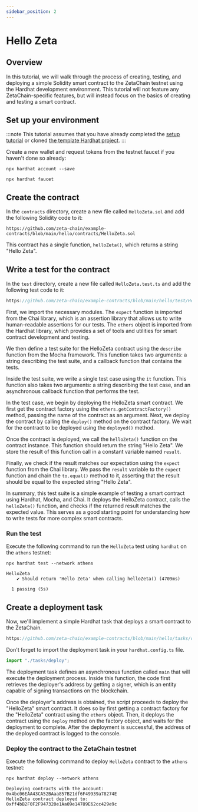 ```yaml
---
sidebar_position: 2
---
```


# Hello Zeta

## Overview

In this tutorial, we will walk through the process of creating, testing, and
deploying a simple Solidity smart contract to the ZetaChain testnet using the
Hardhat development environment. This tutorial will not feature any
ZetaChain-specific features, but will instead focus on the basics of creating
and testing a smart contract.

## Set up your environment

:::note
This tutorial assumes that you have already completed the [setup
tutorial](/developers/tutorials/setup) or cloned [the template Hardhat
project](https://github.com/zeta-chain/template).
:::

Create a new wallet and request tokens from the testnet faucet if you haven't
done so already:

```
npx hardhat account --save

npx hardhat faucet
```

## Create the contract

In the `contracts` directory, create a new file called `HelloZeta.sol` and add
the following Solidity code to it:

```solidity reference
https://github.com/zeta-chain/example-contracts/blob/main/hello/contracts/HelloZeta.sol
```

This contract has a single function, `helloZeta()`, which returns a string
"Hello Zeta".

## Write a test for the contract

In the `test` directory, create a new file called `HelloZeta.test.ts` and add
the following test code to it:

```ts reference
https://github.com/zeta-chain/example-contracts/blob/main/hello/test/HelloZeta.spec.ts
```

First, we import the necessary modules. The `expect` function is imported from
the Chai library, which is an assertion library that allows us to write
human-readable assertions for our tests. The `ethers` object is imported from
the Hardhat library, which provides a set of tools and utilities for smart
contract development and testing.

We then define a test suite for the HelloZeta contract using the `describe`
function from the Mocha framework. This function takes two arguments: a string
describing the test suite, and a callback function that contains the tests.

Inside the test suite, we write a single test case using the `it` function. This
function also takes two arguments: a string describing the test case, and an
asynchronous callback function that performs the test.

In the test case, we begin by deploying the HelloZeta smart contract. We first
get the contract factory using the `ethers.getContractFactory()` method, passing
the name of the contract as an argument. Next, we deploy the contract by calling
the `deploy()` method on the contract factory. We wait for the contract to be
deployed using the `deployed()` method.

Once the contract is deployed, we call the `helloZeta()` function on the
contract instance. This function should return the string "Hello Zeta". We store
the result of this function call in a constant variable named `result`.

Finally, we check if the result matches our expectation using the `expect`
function from the Chai library. We pass the `result` variable to the `expect`
function and chain the `to.equal()` method to it, asserting that the result
should be equal to the expected string "Hello Zeta".

In summary, this test suite is a simple example of testing a smart contract
using Hardhat, Mocha, and Chai. It deploys the HelloZeta contract, calls the
`helloZeta()` function, and checks if the returned result matches the expected
value. This serves as a good starting point for understanding how to write tests
for more complex smart contracts.

### Run the test

Execute the following command to run the `HelloZeta` test using `hardhat` on the
`athens` testnet:

```
npx hardhat test --network athens
```

```
HelloZeta
    ✔ Should return 'Hello Zeta' when calling helloZeta() (4709ms)

  1 passing (5s)
```

## Create a deployment task

Now, we'll implement a simple Hardhat task that deploys a smart contract to the
ZetaChain.

```ts reference
https://github.com/zeta-chain/example-contracts/blob/main/hello/tasks/deploy.ts
```

Don't forget to import the deployment task in your `hardhat.config.ts` file.

```ts title="hardhat.config.ts"
import "./tasks/deploy";
```

The deployment task defines an asynchronous function called `main` that will
execute the deployment process. Inside this function, the code first retrieves
the deployer's address by getting a signer, which is an entity capable of
signing transactions on the blockchain.

Once the deployer's address is obtained, the script proceeds to deploy the
"HelloZeta" smart contract. It does so by first getting a contract factory for
the "HelloZeta" contract using the `ethers` object. Then, it deploys the
contract using the `deploy` method on the factory object, and waits for the
deployment to complete. After the deployment is successful, the address of the
deployed contract is logged to the console.

### Deploy the contract to the ZetaChain testnet

Execute the following command to deploy `HelloZeta` contract to the `athens`
testnet:

```
npx hardhat deploy --network athens
```

```
Deploying contracts with the account: 0x4bc06EAA43CA52BAaa857B21df6F49939a78274E
HelloZeta contract deployed to: 0xff4bB2F0F2F947320e1Aa09e14789E62cc429e9c
```
